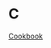 # C

[Cookbook](C%20e3f88f1ad9a54ea9839d01c4150b7c5e/Cookbook%209f95a39c79534533a99c70cb0b7596dd.md)
